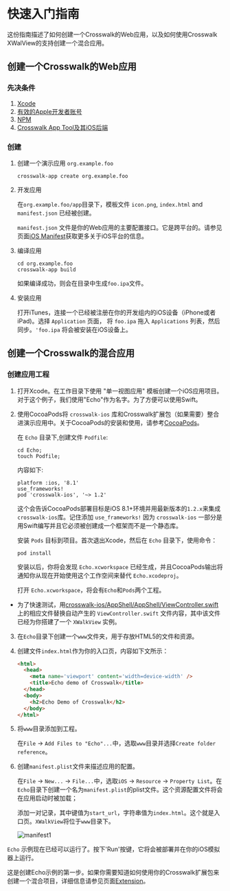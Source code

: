 # 快速入门指南 

这份指南描述了如何创建一个Crosswalk的Web应用，以及如何使用Crosswalk XWalView的支持创建一个混合应用。

## 创建一个Crosswalk的Web应用

### 先决条件

1. [Xcode](https://developer.apple.com/xcode/)
2. [有效的Apple开发者账号](https://developer.apple.com/programs/)
3. [NPM](https://www.npmjs.com/)
4. [Crosswalk App Tool及其iOS后端](https://github.com/crosswalk-project/crosswalk-app-tools-ios)

### 创建

1. 创建一个演示应用 `org.example.foo`

   ```
   crosswalk-app create org.example.foo
   ```

2. 开发应用

   在`org.example.foo/app`目录下，模板文件 `icon.png`, `index.html` and `manifest.json` 已经被创建。

   `manifest.json` 文件是你的Web应用的主要配置接口。它是跨平台的。请参见页面[iOS Manifest](manifest_zh.html)获取更多关于iOS平台的信息。 

3. 编译应用

   ```
   cd org.example.foo
   crosswalk-app build
   ```

   如果编译成功，则会在目录中生成`foo.ipa`文件。

4. 安装应用

   打开iTunes，连接一个已经被注册在你的开发组内的iOS设备（iPhone或者iPad)。选择 `Application` 页面， 将 `foo.ipa` 拖入 `Applications` 列表，然后同步。`'foo.ipa` 将会被安装在iOS设备上。

## 创建一个Crosswalk的混合应用

### 创建应用工程

1. 打开Xcode。在工作目录下使用 "单一视图应用" 模板创建一个iOS应用项目。对于这个例子，我们使用"Echo"作为名字。为了方便可以使用Swift。

2. 使用CocoaPods将 `crosswalk-ios` 库和Crosswalk扩展包（如果需要）整合进演示应用中。关于CocoaPods的安装和使用，请参考[CocoaPods](https://cocoapods.org/)。

    在 `Echo` 目录下,创建文件 `Podfile`:

    ```
    cd Echo;
    touch Podfile;
    ```

    内容如下:

    ```
    platform :ios, '8.1'
    use_frameworks!
    pod 'crosswalk-ios', '~> 1.2'
    ```

    这个会告诉CocoaPods部署目标是iOS 8.1+环境并用最新版本的`1.2.x`来集成`crosswalk-ios`库。记住添加 `use_frameworks!` 因为 `crosswalk-ios` 一部分是用Swift编写并且它必须被创建成一个框架而不是一个静态库。

    安装 `Pods` 目标到项目。首次退出Xcode，然后在 `Echo` 目录下，使用命令：

    ```
    pod install
    ```

    安装以后，你将会发现 `Echo.xcworkspace` 已经生成，并且CocoaPods输出将通知你从现在开始使用这个工作空间来替代 `Echo.xcodeproj`。

   打开 `Echo.xcworkspace`，将会有`Echo`和`Pods`两个工程。

  * 为了快速测试，用[crosswalk-ios/AppShell/AppShell/ViewController.swift](https://github.com/crosswalk-project/crosswalk-ios/blob/master/AppShell/AppShell/ViewController.swift)上的相应文件替换自动产生的 `ViewController.swift` 文件内容，其中该文件已经为你搭建了一个 `XWalkView` 实例。

3. 在`Echo`目录下创建一个`www`文件夹，用于存放HTML5的文件和资源。

4. 创建文件`index.html`作为你的入口页，内容如下文所示：

    ```html
    <html>
      <head>
        <meta name='viewport' content='width=device-width' />
        <title>Echo demo of Crosswalk</title>
      </head>
      <body>
        <h2>Echo Demo of Crosswalk</h2>
      </body>
    </html>
    ```

5. 将`www`目录添加到工程。

    在`File` -> `Add Files to "Echo"...`中，选取`www`目录并选择`Create folder reference`。

6. 创建`manifest.plist`文件来描述应用的配置。 

    在`File` -> `New...` -> `File...`中，选取`iOS` -> `Resource` -> `Property List`。在`Echo`目录下创建一个名为`manifest.plist`的plist文件。这个资源配置文件将会在应用启动时被加载；

    添加一对记录，其中键值为`start_url`，字符串值为`index.html`。这个就是入口页。`XWalkView`将位于`www`目录下。   

      ![manifest1](https://cloud.githubusercontent.com/assets/700736/7226211/36a710c0-e779-11e4-9852-000d3bab8f57.png)

`Echo` 示例现在已经可以运行了。按下'Run'按键，它将会被部署并在你的iOS模拟器上运行。

这是创建Echo示例的第一步。如果你需要知道如何使用你的Crosswalk扩展包来创建一个混合项目，详细信息请参见页面[Extension](/documentation/ios/extensions_zh.html)。
